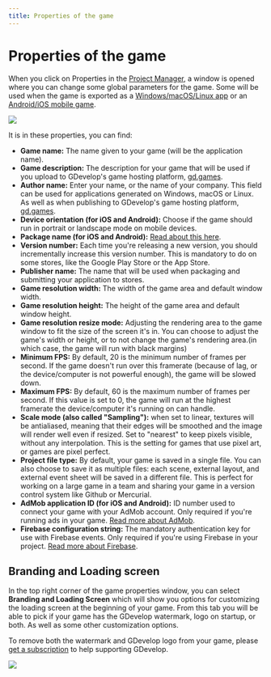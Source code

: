 ```yaml
---
title: Properties of the game
---
```

# Properties of the game

When you click on Properties in the [Project Manager](/gdevelop5/interface/project-manager), a window is opened where you can change some global parameters for the game. Some will be used when the game is exported as a [Windows/macOS/Linux app](/gdevelop5/publishing/windows-macos-linux) or an [Android/iOS mobile game](/gdevelop5/publishing/android_and_ios).

![](/gdevelop5/interface/project-manager/properties/pasted/20230309-191705.png)

It is in these properties, you can find:

  * **Game name:** The name given to your game (will be the application name).
  * **Game description:** The description for your game that will be used if you upload to GDevelop's game hosting platform, [gd.games](https://gd.games/).
  * **Author name:** Enter your name, or the name of your company. This field can be used for applications generated on Windows, macOS or Linux. As well as when publishing to GDevelop's game hosting platform, [gd.games](https://gd.games/).
  * **Device orientation (for iOS and Android):** Choose if the game should run in portrait or landscape mode on mobile devices.
  * **Package name (for iOS and Android):** [Read about this here](/gdevelop5/publishing/android_and_ios#make_sure_that_your_game_is_ready_for_packaging).
  * **Version number:** Each time you're releasing a new version, you should incrementally increase this version number. This is mandatory to do on some stores, like the Google Play Store or the App Store.
  * **Publisher name:** The name that will be used when packaging and submitting your application to stores.
  * **Game resolution width:** The width of the game area and default window width.
  * **Game resolution height:** The height of the game area and default window height.
  * **Game resolution resize mode:** Adjusting the rendering area to the game window to fit the size of the screen it's in. You can choose to adjust the game's width or height, or to not change the game's rendering area.(in which case, the game will run with black margins)
  * **Minimum FPS:** By default, 20 is the minimum number of frames per second. If the game doesn't run over this framerate (because of lag, or the device/computer is not powerful enough), the game will be slowed down.
  * **Maximum FPS:** By default, 60 is the maximum number of frames per second. If this value is set to 0, the game will run at the highest framerate the device/computer it's running on can handle.
  * **Scale mode (also called "Sampling"):** when set to linear, textures will be antialiased, meaning that their edges will be smoothed and the image will render well even if resized. Set to "nearest" to keep pixels visible, without any interpolation. This is the setting for games that use pixel art, or games are pixel perfect.
  * **Project file type:** By default, your game is saved in a single file. You can also choose to save it as multiple files: each scene, external layout, and external event sheet will be saved in a different file. This is perfect for working on a large game in a team and sharing your game in a version control system like Github or Mercurial.
  * **AdMob application ID (for iOS and Android):** ID number used to connect your game with your AdMob account. Only required if you're running ads in your game. [Read more about AdMob](/gdevelop5/all-features/admob).
  * **Firebase configuration string:** The mandatory authentication key for use with Firebase events. Only required if you're using Firebase in your project. [Read more about Firebase](https://wiki.gdevelop.io/gdevelop5/all-features/firebase/quickstart).

## Branding and Loading screen

In the top right corner of the game properties window, you can select **Branding and Loading Screen** which will show you options for customizing the loading screen at the beginning of your game. From this tab you will be able to pick if your game has the GDevelop watermark, logo on startup, or both. As well as some other customization options.

To remove both the watermark and GDevelop logo from your game, please [get a subscription](/gdevelop5/interface/profile) to help supporting GDevelop.

![](/gdevelop5/interface/project-manager/properties/pasted/20230309-200228.png)